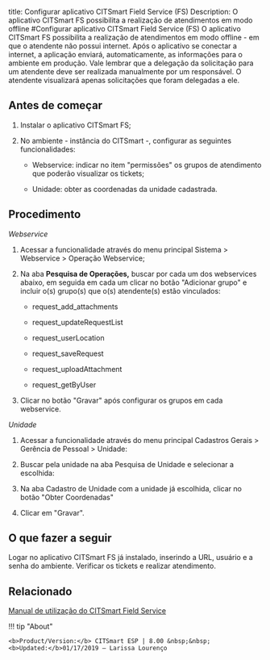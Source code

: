 title: Configurar aplicativo CITSmart Field Service (FS)
Description: O aplicativo CITSmart FS possibilita a realização de atendimentos em modo offline
#Configurar aplicativo CITSmart Field Service (FS)
O aplicativo CITSmart FS possibilita a realização de atendimentos em modo offline - em que o atendente não possui internet. Após o aplicativo se conectar a internet, a aplicação enviará, automaticamente, as informações para o ambiente em produção. Vale lembrar que a delegação da solicitação para um atendente deve ser realizada manualmente por um responsável.
 O atendente visualizará apenas solicitações que foram delegadas a ele.

Antes de começar
----------------

1.  Instalar o aplicativo CITSmart FS;

2.  No ambiente - instância do CITSmart -, configurar as seguintes
    funcionalidades:

    -   Webservice: indicar no item "permissões" os grupos de atendimento que poderão visualizar os tickets;

    -   Unidade: obter as coordenadas da unidade cadastrada.

Procedimento
------------

*Webservice*

1. Acessar a funcionalidade através do menu principal Sistema \> Webservice \>
    Operação Webservice;

2.  Na aba **Pesquisa de Operações,** buscar por cada um dos webservices
    abaixo, em seguida em cada um clicar no botão "Adicionar grupo" e incluir
    o(s) grupo(s) que o(s) atendente(s) estão vinculados:

    -   request_add_attachments

    -   request_updateRequestList

    -   request_userLocation

    -   request_saveRequest

    -   request_uploadAttachment

    -   request_getByUser

3.  Clicar no botão "Gravar" após configurar os grupos em cada webservice.

*Unidade*

1.  Acessar a funcionalidade através do menu principal Cadastros Gerais \>
    Gerência de Pessoal \> Unidade:

2.  Buscar pela unidade na aba Pesquisa de Unidade e selecionar a escolhida:

3.  Na aba Cadastro de Unidade com a unidade já escolhida, clicar no botão
    "Obter Coordenadas"

4.  Clicar em "Gravar".

O que fazer a seguir
--------------------

Logar no aplicativo CITSmart FS já instalado, inserindo a URL, usuário e a senha
do ambiente. Verificar os tickets e realizar atendimento.

Relacionado
-----------

[Manual de utilização do CITSmart Field Service](/pt-br/citsmart-esp-8/additional-features/mobile-and-field-service/field-service/citsmart-field-service-manual.html)

!!! tip "About"

    <b>Product/Version:</b> CITSmart ESP | 8.00 &nbsp;&nbsp;
    <b>Updated:</b>01/17/2019 – Larissa Lourenço
